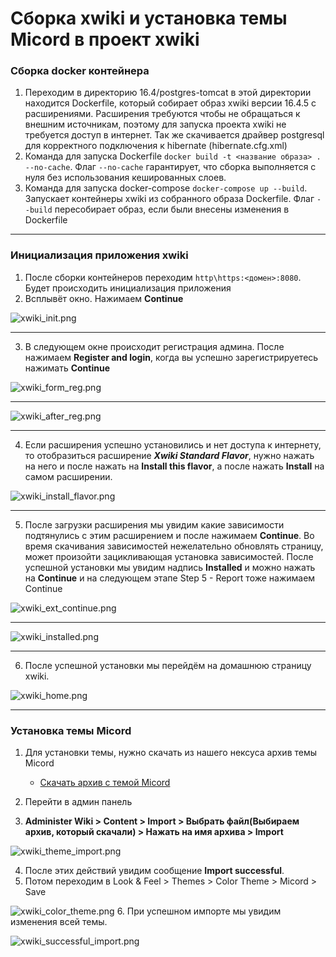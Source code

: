 # Сборка xwiki и установка темы Micord в проект xwiki

### Сборка docker контейнера
1. Переходим в директорию 16.4/postgres-tomcat в этой директории находится Dockerfile, 
который собирает образ xwiki версии 16.4.5 с расширениями. Расширения требуются чтобы не обращаться
к внешним источникам, поэтому для запуска проекта xwiki не требуется доступ в интернет. Так же скачивается
драйвер postgresql для корректного подключения к hibernate (hibernate.cfg.xml)
2. Команда для запуска Dockerfile `docker build -t <название образа> . --no-cache`. Флаг `--no-cache` гарантирует, что сборка выполняется с нуля без использования кешированных слоев.
3. Команда для запуска docker-compose `docker-compose up --build`. Запускает контейнеры xwiki из собранного образа Dockerfile. Флаг `--build` пересобирает образ, если были внесены изменения в Dockerfile
___
### Инициализация приложения xwiki
1. После сборки контейнеров переходим `http\https:<домен>:8080`. Будет происходить инициализация приложения
2. Всплывёт окно. Нажимаем **Continue** 

![xwiki_init.png](info/images/xwiki_init.png)
___
3. В следующем окне происходит регистрация админа. После нажимаем **Register and login**, когда вы успешно зарегистрируетесь нажимать **Continue**

![xwiki_form_reg.png](info/images/xwiki_form_reg.png)
___
![xwiki_after_reg.png](info/images/xwiki_after_reg.png)
___
4. Если расширения успешно установились и нет доступа к интернету, то отобразиться расширение **_Xwiki Standard Flavor_**, 
нужно нажать на него и после нажать на **Install this flavor**, а после нажать **Install** на самом расширении.

![xwiki_install_flavor.png](info/images/xwiki_install_flavor.png)
___
5. После загрузки расширения мы увидим какие зависимости подтянулись с этим расширением и после нажимаем **Continue**. 
Во время скачивания зависимостей нежелательно обновлять страницу, может произойти зацикливающая установка зависимостей. 
После успешной установки мы увидим надпись **Installed** и можно нажать на **Continue** и на следующем этапе Step 5 - Report 
тоже нажимаем Continue

![xwiki_ext_continue.png](info/images/xwiki_ext_continue.png)
___
![xwiki_installed.png](info/images/xwiki_installed.png)
___
6. После успешной установки мы перейдём на домашнюю страницу xwiki.
 
![xwiki_home.png](info/images/xwiki_home.png)

___
### Установка темы Micord
1. Для установки темы, нужно скачать из нашего нексуса архив темы Micord
   - [Скачать архив с темой Micord](https://repo.micord.ru/repository/ext-releases-local/ru/micord/task-tracker/micord-xwiki-theme/16.4.5-micord.1/micord-xwiki-theme-16.4.5-micord.1.zip)

2. Перейти в админ панель 
3. **Administer Wiki > Content > Import > Выбрать файл(Выбираем архив, который скачали) > 
Нажать на имя архива > Import**

![xwiki_theme_import.png](info/images/xwiki_theme_import.png)

4. После этих действий увидим сообщение **Import successful**. 
5. Потом переходим в Look & Feel > Themes > Color Theme > Micord > Save

![xwiki_color_theme.png](info/images/xwiki_color_theme.png)
6. При успешном импорте мы увидим изменения всей темы.

![xwiki_successful_import.png](info/images/xwiki_successful_import.png)
